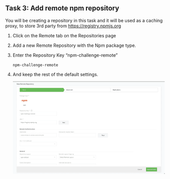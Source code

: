 ## Task 3: Add remote npm repository

You will be creating a repository in this task and it will be used as a caching proxy, to store 3rd party from https://registry.npmjs.org

1. Click on the Remote tab on the Repositories page

1. Add a new Remote Repository with the Npm package type. 

1. Enter the Repository Key “npm-challenge-remote”

    ```
    npm-challenge-remote
    ```
1.  And keep the rest of the default settings.

    ![](image/screenshot4.png)
